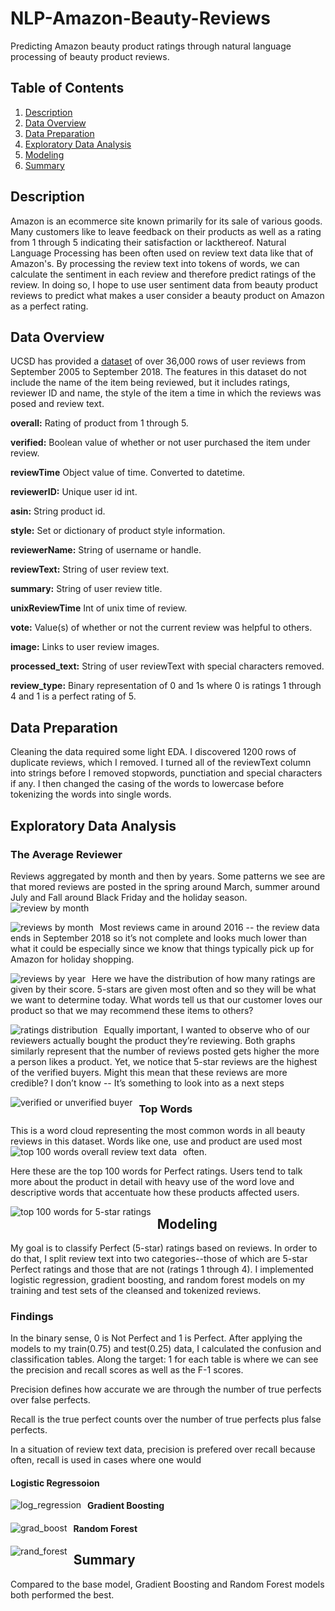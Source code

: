 # NLP-Amazon-Beauty-Reviews
Predicting Amazon beauty product ratings through natural language processing of beauty product reviews.

## Table of Contents
1. [Description](#description)
2. [Data Overview](#DataOverview)
3. [Data Preparation](#DataPreparation)
4. [Exploratory Data Analysis](#ExploratoryDataAnalysis)
5. [Modeling](#Modeling)
6. [Summary](#Summary)



## Description <a name="description"></a>
Amazon is an ecommerce site known primarily for its sale of various goods. Many customers like to leave feedback on their products as well as a rating from 1 through 5 indicating their satisfaction or lackthereof. Natural Language Processing has been often used on review text data like that of Amazon's. By processing the review text into tokens of words, we can calculate the sentiment in each review and therefore predict ratings of the review. In doing so, I hope to use user sentiment data from beauty product reviews to predict what makes a user consider a beauty product on Amazon as a perfect rating.

## Data Overview <a name="DataOverview"></a>
UCSD has provided a [dataset](https://nijianmo.github.io/amazon/index.html) of over 36,000 rows of user reviews from September 2005 to September 2018. The features in this dataset do not include the name of the item being reviewed, but it includes ratings, reviewer ID and name, the style of the item a time in which the reviews was posed and review text.

**overall:** Rating of product from 1 through 5.

**verified:** Boolean value of whether or not user purchased the item under review.

**reviewTime** Object value of time. Converted to datetime.

**reviewerID:** Unique user id int.

**asin:** String product id.

**style:** Set or dictionary of product style information.

**reviewerName:** String of username or handle.

**reviewText:** String of user review text.

**summary:** String of user review title.

**unixReviewTime** Int of unix time of review.

**vote:** Value(s) of whether or not the current review was helpful to others.

**image:** Links to user review images.

**processed_text:** String of user reviewText with special characters removed.

**review_type:** Binary representation of 0 and 1s where 0 is ratings 1 through 4 and 1 is a perfect rating of 5.


## Data Preparation <a name="DataPreparation"></a>
Cleaning the data required some light EDA. I discovered 1200 rows of duplicate reviews, which I removed. I turned all of the reviewText column into strings before I removed stopwords, punctiation and special characters if any. I then changed the casing of the words to lowercase before tokenizing the words into single words.


## Exploratory Data Analysis <a name="ExploratoryDataAnalysis"></a>

### The Average Reviewer

Reviews aggregated by month and then by years. Some patterns we see are that mored reviews are posted in the spring around March, summer around July and Fall around Black Friday and the holiday season.
![review by month](data/reviews_by_month.png)


<img src="data/reviews_by_month.png"
     alt="reviews by month"
     style="float: left; margin-right: 10px;" />

Most reviews came in around 2016 -- the review data ends in September 2018 so it’s not complete and looks much lower than what it could be especially since we know that things typically pick up for Amazon for holiday shopping.

<img src="data/reviews_by_year.png"
     alt="reviews by year"
     style="float: left; margin-right: 10px;" />


Here we have the distribution of how many ratings are given by their score. 5-stars are given most often and so they will be what we want to determine today. What words tell us that our customer loves our product so that we may recommend these items to others?

<img src="data/ratings_distribution.png"
     alt="ratings distribution"
     style="float: left; margin-right: 10px;" />


Equally important, I wanted to observe who of our reviewers actually bought the product they’re reviewing. Both graphs similarly represent that the number of reviews posted gets higher the more a person likes a product. Yet, we notice that 5-star reviews are the highest of the verified buyers. Might this mean that these reviews are more credible? I don’t know -- It’s something to look into as a next steps


<img src="data/verified_unverified"
     alt="verified or unverified buyer"
     style="float: left; margin-right: 10px;" />


### Top Words
This is a word cloud representing the most common words in all beauty reviews in this dataset. Words like one, use and product are used most often.
<img src="data/top_200_words.png"
     alt="top 100 words overall review text data"
     style="float: left; margin-right: 10px;" />

Here these are the top 100 words for Perfect ratings. Users tend to talk more about the product in detail with heavy use of the word love and descriptive words that accentuate how these products affected users.

<img src="data/5_star_words.png"
     alt="top 100 words for 5-star ratings"
     style="float: left; margin-right: 10px;" />


## Modeling <a name="Modeling"></a>

My goal is to classify Perfect (5-star) ratings based on reviews. In order to do that, I split review text into two categories--those of which are 5-star Perfect ratings and those that are not (ratings 1 through 4). I implemented logistic regression, gradient boosting, and random forest models on my training and test sets of the cleansed and tokenized reviews.

### Findings

In the binary sense, 0 is Not Perfect and 1 is Perfect. After applying the models to my train(0.75) and test(0.25) data, I calculated the confusion and classification tables. Along the target: 1 for each table is where we can see the precision and recall scores as well as the F-1 scores.

Precision defines how accurate we are through the number of true perfects over false perfects.

Recall is the true perfect counts over the number of true perfects plus false perfects.

In a situation of review text data, precision is prefered over recall because often, recall is used in cases where one would 


#### Logistic Regressoion
<img src="data/log_regression"
     alt="log_regression"
     style="float: left; margin-right: 10px;" />
     
#### Gradient Boosting
<img src="data/grad_boost"
     alt="grad_boost"
     style="float: left; margin-right: 10px;" />
     
#### Random Forest
<img src="data/rand_forest"
     alt="rand_forest"
     style="float: left; margin-right: 10px;" />

## Summary <a name="Summary"></a>

Compared to the base model, Gradient Boosting and Random Forest models both performed the best. 
